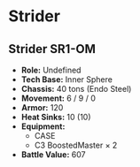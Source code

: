 # Strider
## Strider SR1-OM
- **Role:** Undefined
- **Tech Base:** Inner Sphere
- **Chassis:** 40 tons (Endo Steel)
- **Movement:** 6 / 9 / 0
- **Armor:** 120
- **Heat Sinks:** 10 (10)
- **Equipment:**
  - CASE
  - C3 BoostedMaster × 2
- **Battle Value:** 607

